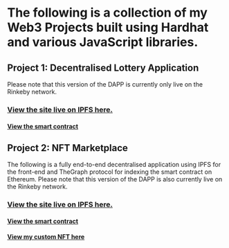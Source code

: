 <h1>The following is a collection of my Web3 Projects built using Hardhat and various JavaScript libraries.</h1>

<h2>Project 1: Decentralised Lottery Application</h1>
Please note that this version of the DAPP is currently only live on the Rinkeby network.

[<h3>View the site live on IPFS here.</h3>](https://crimson-union-3359.on.fleek.co/)


[<h4>View the smart contract</h4>](https://rinkeby.etherscan.io/address/0x57CFDCc62dAcd479B14d2625B97E78D87107ABC5#code)

<h2>Project 2: NFT Marketplace</h1>
The following is a fully end-to-end decentralised application using IPFS for the front-end and TheGraph protocol for indexing the smart contract on Ethereum.
Please note that this version of the DAPP is also currently live on the Rinkeby network.

[<h3>View the site live on IPFS here.</h3>](https://plain-smoke-5427.on.fleek.co/)


[<h4>View the smart contract</h4>](https://rinkeby.etherscan.io/address/0xe7ee9d708712cb4522e6b0347da59794fd241efa#code)
[<h4>View my custom NFT here</h4>](https://rinkeby.etherscan.io/token/0xbb13774f32f6d94d706baed1c3b687eeda7f38ff?a=0xda3ec3fcac20c11cccc69e1067c1fc4adbb4a481)

